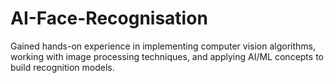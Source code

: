 # AI-Face-Recognisation
Gained hands-on experience in implementing computer vision algorithms, working with image processing techniques, and applying AI/ML concepts to build recognition models.
